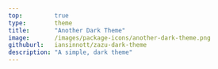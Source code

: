 ```yaml
---
top:         true
type:        theme
title:       "Another Dark Theme"
image:       /images/package-icons/another-dark-theme.png
githuburl:   iansinnott/zazu-dark-theme
description: "A simple, dark theme"
---
```

